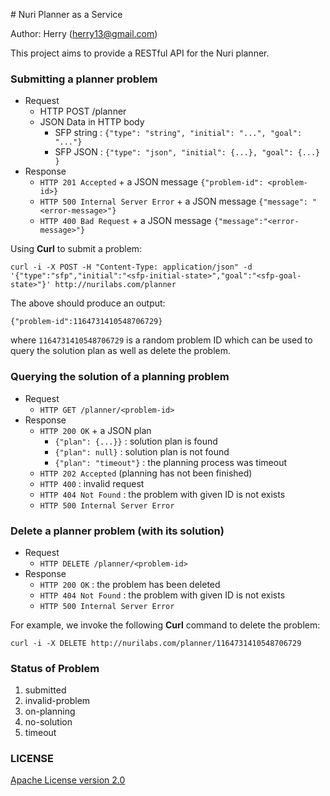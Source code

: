 # Nuri Planner as a Service

Author: Herry ([herry13@gmail.com](mailto:herry13@gmail.com))

This project aims to provide a RESTful API for the Nuri planner.


### Submitting a planner problem

- Request
	- HTTP POST /planner
	- JSON Data in HTTP body
		- SFP string : `{"type": "string", "initial": "...", "goal": "..."}`
		- SFP JSON   : `{"type": "json", "initial": {...}, "goal": {...} }`
- Response
	- `HTTP 201 Accepted` + a JSON message `{"problem-id": <problem-id>}`
	- `HTTP 500 Internal Server Error` + a JSON message `{"message": "<error-message>"}`
	- `HTTP 400 Bad Request` + a JSON message `{"message":"<error-message>"}`

Using **Curl** to submit a problem:

	curl -i -X POST -H "Content-Type: application/json" -d '{"type":"sfp","initial":"<sfp-initial-state>","goal":"<sfp-goal-state>"}' http://nurilabs.com/planner

The above should produce an output:

	{"problem-id":1164731410548706729}

where `1164731410548706729` is a random problem ID which can be used to query the solution plan as well as delete the problem.


### Querying the solution of a planning problem

- Request
	- `HTTP GET /planner/<problem-id>`
- Response
	- `HTTP 200 OK` + a JSON plan
		- `{"plan": {...}}` : solution plan is found
		- `{"plan": null}` : solution plan is not found
		- `{"plan": "timeout"}` : the planning process was timeout
	- `HTTP 202 Accepted` (planning has not been finished)
	- `HTTP 400` : invalid request
	- `HTTP 404 Not Found` : the problem with given ID is not exists
	- `HTTP 500 Internal Server Error`

### Delete a planner problem (with its solution)

- Request
	- `HTTP DELETE /planner/<problem-id>`
- Response
	- `HTTP 200 OK` : the problem has been deleted
	- `HTTP 404 Not Found` : the problem with given ID is not exists
	- `HTTP 500 Internal Server Error`

For example, we invoke the following **Curl** command to delete the problem:

	curl -i -X DELETE http://nurilabs.com/planner/1164731410548706729


### Status of Problem

1. submitted
2. invalid-problem
3. on-planning
4. no-solution
5. timeout


### LICENSE

[Apache License version 2.0](LICENSE)
